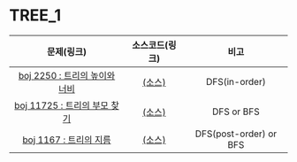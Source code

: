 # TREE_1

|문제(링크)|소스코드(링크)|비고|
|:------:|:--------:|:-:|
|[boj 2250 : 트리의 높이와 너비](https://www.acmicpc.net/problem/2250)|[(소스)]()|DFS(in-order)|
|[boj 11725 : 트리의 부모 찾기](https://www.acmicpc.net/problem/11725)|[(소스)]()|DFS or BFS|
|[boj 1167 : 트리의 지름](https://www.acmicpc.net/problem/1167)|[(소스)]()|DFS(post-order) or BFS|